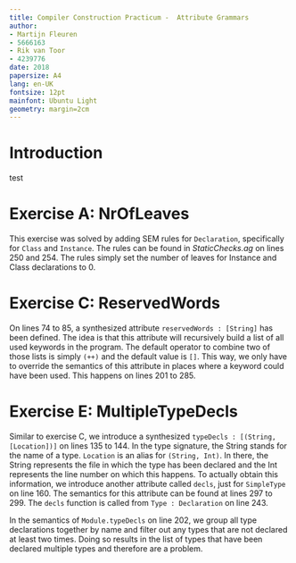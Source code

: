 ```yaml
---
title: Compiler Construction Practicum -  Attribute Grammars
author:
- Martijn Fleuren
- 5666163
- Rik van Toor
- 4239776
date: 2018
papersize: A4
lang: en-UK
fontsize: 12pt
mainfont: Ubuntu Light
geometry: margin=2cm
---
```


# Introduction
test


# Exercise A: NrOfLeaves

This exercise was solved by adding SEM rules for `Declaration`, specifically for `Class` and `Instance`. The rules can be found in *StaticChecks.ag* on lines 250 and 254. The rules simply set the number of leaves for Instance and Class declarations to 0.

# Exercise C: ReservedWords

On lines 74 to 85, a synthesized attribute `reservedWords : [String]` has been defined. The idea is that this attribute will recursively build a list of all used keywords in the program. The default operator to combine two of those lists is simply `(++)` and the default value is `[]`. This way, we only have to override the semantics of this attribute in places where a keyword could have been used. This happens on lines 201 to 285.

# Exercise E: MultipleTypeDecls

Similar to exercise C, we introduce a synthesized `typeDecls : [(String, [Location])]` on lines 135 to 144. In the type signature, the String stands for the name of a type. `Location` is an alias for `(String, Int)`. In there, the String represents the file in which the type has been declared and the Int represents the line number on which this happens. To actually obtain this information, we introduce another attribute called `decls`, just for `SimpleType` on line 160. The semantics for this attribute can be found at lines 297 to 299. The `decls` function is called from `Type : Declaration` on line 243.

In the semantics of `Module.typeDecls` on line 202, we group all type declarations together by name and filter out any types that are not declared at least two times. Doing so results in the list of types that have been declared multiple types and therefore are a problem.